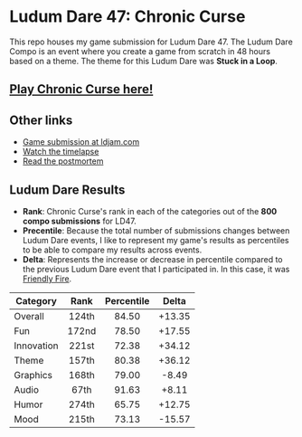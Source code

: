 # Ludum Dare 47: Chronic Curse

This repo houses my game submission for Ludum Dare 47. The Ludum Dare Compo is an event where you create a game from scratch in 48 hours based on a theme. The theme for this Ludum Dare was **Stuck in a Loop**.

## [Play Chronic Curse here!](http://diego-escalante.github.io/LD47/)

## Other links
* [Game submission at ldjam.com](https://ldjam.com/events/ludum-dare/47/chronic-curse)
* [Watch the timelapse](https://drive.google.com/file/d/121PILh103y9NFOmWsuctETuMl1s57TR5/view?usp=sharing)
* [Read the postmortem](https://github.com/diego-escalante/LD47-ChronicCurse/blob/master/postmortem.md)

## Ludum Dare Results

* **Rank**: Chronic Curse's rank in each of the categories out of the **800 compo submissions** for LD47.
* **Precentile**: Because the total number of submissions changes between Ludum Dare events, I like to represent my game's results as percentiles to be able to compare my results across events.
* **Delta**: Represents the increase or decrease in percentile compared to the previous Ludum Dare event that I participated in. In this case, it was [Friendly Fire](https://ldjam.com/events/ludum-dare/46/friendly-fire).

| Category   | Rank  | Percentile | Delta  |
|------------|:-----:|:----------:|:------:|
| Overall    | 124th | 84.50      | +13.35 |
| Fun        | 172nd | 78.50      | +17.55 |
| Innovation | 221st | 72.38      | +34.12 |
| Theme      | 157th | 80.38      | +36.12 |
| Graphics   | 168th | 79.00      | -8.49  |
| Audio      | 67th  | 91.63      | +8.11  |
| Humor      | 274th | 65.75      | +12.75 |
| Mood       | 215th | 73.13      | -15.57 |